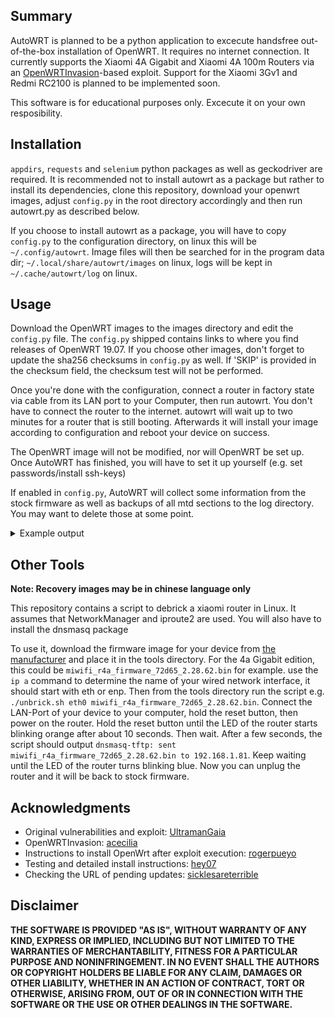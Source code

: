 ## Summary

AutoWRT is planned to be a python application to excecute handsfree out-of-the-box installation of OpenWRT. It requires no internet connection. It currently supports the Xiaomi 4A Gigabit and Xiaomi 4A 100m Routers via an [OpenWRTInvasion](https://github.com/acecilia/OpenWRTInvasion)-based exploit. Support for the Xiaomi 3Gv1 and Redmi RC2100 is planned to be implemented soon.

This software is for educational purposes only. Excecute it on your own resposibility.

## Installation

`appdirs`, `requests` and `selenium` python packages as well as geckodriver are required. It is recommended not to install autowrt as a package but rather to install its dependencies, clone this repository, download your openwrt images, adjust `config.py` in the root directory accordingly and then run autowrt.py as described below.

If you choose to install autowrt as a package, you will have to copy `config.py` to the configuration directory, on linux this will be `~/.config/autowrt`. Image files will then be searched for in the program data dir; `~/.local/share/autowrt/images` on linux, logs will be kept in `~/.cache/autowrt/log` on linux.

## Usage

Download the OpenWRT images to the images directory and edit the `config.py` file. The `config.py` shipped contains links to where you find releases of OpenWRT 19.07. If you choose other images, don't forget to update the sha256 checksums in `config.py` as well. If 'SKIP' is provided in the checksum field, the checksum test will not be performed.

Once you're done with the configuration, connect a router in factory state via cable from its LAN port to your Computer, then run autowrt. You don't have to connect the router to the internet. autowrt will wait up to two minutes for a router that is still booting. Afterwards it will install your image according to configuration and reboot your device on success.

The OpenWRT image will not be modified, nor will OpenWRT be set up. Once AutoWRT has finished, you will have to set it up yourself (e.g. set passwords/install ssh-keys)

If enabled in `config.py`, AutoWRT will collect some information from the stock firmware as well as backups of all mtd sections to the log directory. You may want to delete those at some point.

<details>
  <summary>Example output</summary>
  
```
2021-03-14 20:47:21,005 - AutoWRT - INFO - Logging to /home/me/autowrt/log/2021-03-14T20:47:21.003883
2021-03-14 20:47:21,006 - AutoWRT - INFO - Data dir is /home/me/autowrt/images
2021-03-14 20:47:21,009 - AutoWRT - INFO - Xiaomi-Module started, loading Selenium driver
2021-03-14 20:47:25,392 - AutoWRT - INFO - Trying to access router web page at 192.168.31.1:
2021-03-14 20:47:26,730 - AutoWRT - INFO - Detected Xiaomi Router Chinese Edition (possibly xiaomi_mi_router_4a_100m or xiaomi_mi_router_4a_gigabit?)
2021-03-14 20:47:26,769 - AutoWRT - INFO - Starting router configuration
2021-03-14 20:47:38,103 - AutoWRT - INFO - Router successfully set up!
2021-03-14 20:47:55,404 - AutoWRT - INFO - Logged into Webinterface at http://192.168.31.1/cgi-bin/luci/;stok=00000000000000000000000000000000/web/home
2021-03-14 20:47:55,618 - AutoWRT - INFO - Upload OpenWRTInvasion
2021-03-14 20:47:57,023 - AutoWRT - INFO - Run OpenWRTInvasion
2021-03-14 20:47:59,766 - AutoWRT - INFO - OpenWRTInvasion succeeded!
2021-03-14 20:48:00,541 - AutoWRT - INFO - Router model detected as R4AC
2021-03-14 20:48:00,577 - AutoWRT - INFO - Save some command outputs in directory "/home/me/autowrt/log/2021-03-14T20:47:21.003883"
2021-03-14 20:48:00,577 - AutoWRT - INFO -  dmesg
2021-03-14 20:48:00,985 - AutoWRT - INFO -  uname -a
2021-03-14 20:48:01,067 - AutoWRT - INFO -  cat /proc/cpuinfo
2021-03-14 20:48:01,130 - AutoWRT - INFO -  for i in /sys/class/mtd/mtd*/*;do echo "$i"; cat "$i" 2> /dev/null;done
2021-03-14 20:48:06,423 - AutoWRT - INFO - Start backup of the mtd
2021-03-14 20:48:06,471 - AutoWRT - INFO - Back up mtd0 to mtd0_ALL.backup size 01000000
2021-03-14 20:48:34,685 - AutoWRT - INFO - Back up mtd1 to mtd1_Bootloader.backup size 00020000
2021-03-14 20:48:34,833 - AutoWRT - INFO - Back up mtd2 to mtd2_Config.backup size 00010000
2021-03-14 20:48:34,940 - AutoWRT - INFO - Back up mtd3 to mtd3_Factory.backup size 00010000
2021-03-14 20:48:35,003 - AutoWRT - INFO - Back up mtd4 to mtd4_crash.backup size 00010000
2021-03-14 20:48:35,080 - AutoWRT - INFO - Back up mtd5 to mtd5_cfg_bak.backup size 00010000
2021-03-14 20:48:35,187 - AutoWRT - INFO - Back up mtd6 to mtd6_overlay.backup size 00100000
2021-03-14 20:48:36,221 - AutoWRT - INFO - Back up mtd7 to mtd7_OS1.backup size 00c60000
2021-03-14 20:48:49,174 - AutoWRT - INFO - Back up mtd8 to mtd8_rootfs.backup size 00b00000
2021-03-14 20:48:59,555 - AutoWRT - INFO - Back up mtd9 to mtd9_disk.backup size 00240000
2021-03-14 20:49:02,172 - AutoWRT - INFO - Verify mtd0_ALL.backup
2021-03-14 20:49:13,030 - AutoWRT - WARNING - mtd0_ALL.backup failed the checksum verification against md5sum /dev/mtd0ro 'fd2d645fc41f209337cfd329d7c49498'/'6a4acebef96fe5d73a200c75d93dee71'
2021-03-14 20:49:13,030 - AutoWRT - INFO - Verify mtd1_Bootloader.backup
2021-03-14 20:49:13,118 - AutoWRT - INFO - Verify mtd2_Config.backup
2021-03-14 20:49:13,206 - AutoWRT - INFO - Verify mtd3_Factory.backup
2021-03-14 20:49:13,253 - AutoWRT - INFO - Verify mtd4_crash.backup
2021-03-14 20:49:13,310 - AutoWRT - INFO - Verify mtd5_cfg_bak.backup
2021-03-14 20:49:13,402 - AutoWRT - INFO - Verify mtd6_overlay.backup
2021-03-14 20:49:14,062 - AutoWRT - INFO - Verify mtd7_OS1.backup
2021-03-14 20:49:22,198 - AutoWRT - INFO - Verify mtd8_rootfs.backup
2021-03-14 20:49:29,520 - AutoWRT - INFO - Verify mtd9_disk.backup
2021-03-14 20:49:31,398 - AutoWRT - INFO - Backups are done, now upload OpenWRT-Image
2021-03-14 20:49:31,399 - AutoWRT - INFO - Uploading image 'openwrt-19.07.7-ramips-mt76x8-xiaomi_mir4a-100m-squashfs-sysupgrade.bin'...
2021-03-14 20:49:34,839 - AutoWRT - INFO - Verifying image 'openwrt-19.07.7-ramips-mt76x8-xiaomi_mir4a-100m-squashfs-sysupgrade.bin'...
2021-03-14 20:49:35,203 - AutoWRT - INFO - Image verification succeeded
2021-03-14 20:49:35,206 - AutoWRT - INFO - Installing OpenWRT NOW!..
2021-03-14 20:49:35,206 - AutoWRT - INFO - nohup mtd -e OS1 -q write openwrt-19.07.7-ramips-mt76x8-xiaomi_mir4a-100m-squashfs-sysupgrade.bin OS1
Unlocking OS1 ...
Erasing OS1 ...

Writing from openwrt-19.07.7-ramips-mt76x8-xiaomi_mir4a-100m-squashfs-sysupgrade.bin to OS1 ... 
2021-03-14 20:50:38,886 - AutoWRT - INFO - OpenWRT-Installation was successful, rebooting device...
```
</details>

## Other Tools

**Note: Recovery images may be in chinese language only**

This repository contains a script to debrick a xiaomi router in Linux. It assumes that NetworkManager and iproute2 are used. You will also have to install the dnsmasq package

To use it, download the firmware image for your device from [the manufacturer](http://www.miwifi.com/miwifi_download.html) and place it in the tools directory. For the 4a Gigabit edition, this could be `miwifi_r4a_firmware_72d65_2.28.62.bin` for example. use the `ip a` command to determine the name of your wired network interface, it should start with eth or enp. Then from the tools directory run the script e.g. `./unbrick.sh eth0 miwifi_r4a_firmware_72d65_2.28.62.bin`. Connect the LAN-Port of your device to your computer, hold the reset button, then power on the router. Hold the reset button until the LED of the router starts blinking orange after about 10 seconds. Then wait. After a few seconds, the script should output `dnsmasq-tftp: sent miwifi_r4a_firmware_72d65_2.28.62.bin to 192.168.1.81`. Keep waiting until the LED of the router turns blinking blue. Now you can unplug the router and it will be back to stock firmware.

## Acknowledgments

* Original vulnerabilities and exploit: [UltramanGaia](https://github.com/UltramanGaia/Xiaomi_Mi_WiFi_R3G_Vulnerability_POC)
* OpenWRTInvasion: [acecilia](https://github.com/acecilia/OpenWRTInvasion/)
* Instructions to install OpenWrt after exploit execution: [rogerpueyo](https://forum.openwrt.org/t/xiaomi-mi-router-4a-gigabit-edition-r4ag-r4a-gigabit-fully-supported-but-requires-overwriting-spi-flash-with-programmer/36685/21)
* Testing and detailed install instructions: [hey07](https://forum.openwrt.org/t/xiaomi-mi-router-4a-gigabit-edition-r4ag-r4a-gigabit-fully-supported-but-requires-overwriting-spi-flash-with-programmer/36685/349)
* Checking the URL of pending updates: [sicklesareterrible](https://forum.openwrt.org/t/xiaomi-mi-router-4a-gigabit-edition-r4ag-r4a-gigabit-fully-supported-and-flashable-with-openwrtinvasion/36685/1114?u=acecilia)

## Disclaimer

**THE SOFTWARE IS PROVIDED "AS IS", WITHOUT WARRANTY OF ANY KIND, EXPRESS OR IMPLIED, INCLUDING BUT NOT LIMITED TO THE WARRANTIES OF MERCHANTABILITY, FITNESS FOR A PARTICULAR PURPOSE AND NONINFRINGEMENT. IN NO EVENT SHALL THE AUTHORS OR COPYRIGHT HOLDERS BE LIABLE FOR ANY CLAIM, DAMAGES OR OTHER LIABILITY, WHETHER IN AN ACTION OF CONTRACT, TORT OR OTHERWISE, ARISING FROM, OUT OF OR IN CONNECTION WITH THE SOFTWARE OR THE USE OR OTHER DEALINGS IN THE SOFTWARE.**
